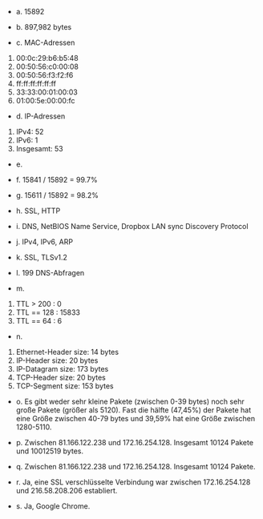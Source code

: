 * a. 15892

* b. 897,982 bytes

* c. MAC-Adressen
1. 00:0c:29:b6:b5:48
2. 00:50:56:c0:00:08
3. 00:50:56:f3:f2:f6
4. ff:ff:ff:ff:ff:ff
5. 33:33:00:01:00:03
6. 01:00:5e:00:00:fc

* d. IP-Adressen
1. IPv4: 52
2. IPv6: 1
3. Insgesamt: 53

* e. 

* f. 15841 / 15892 = 99.7%

* g. 15611 / 15892 = 98.2%

* h. SSL, HTTP

* i. DNS, NetBIOS Name Service, Dropbox LAN sync Discovery Protocol

* j. IPv4, IPv6, ARP

* k. SSL, TLSv1.2

* l. 199 DNS-Abfragen

* m.
1. TTL > 200  : 0
2. TTL == 128 : 15833
3. TTL == 64  : 6

* n.
1. Ethernet-Header size: 14 bytes
2. IP-Header size: 20 bytes
3. IP-Datagram size: 173 bytes
4. TCP-Header size: 20 bytes
5. TCP-Segment size: 153 bytes

* o.
Es gibt weder sehr kleine Pakete (zwischen 0-39 bytes) noch sehr große Pakete (größer als 5120). Fast die hälfte (47,45%) der Pakete hat eine Größe zwischen 40-79 bytes und 39,59% hat eine Größe zwischen 1280-5110.

* p. Zwischen 81.166.122.238 und 172.16.254.128. Insgesamt 10124 Pakete und 10012519 bytes.

* q. Zwischen 81.166.122.238 und 172.16.254.128. Insgesamt 10124 Pakete.

* r. Ja, eine SSL verschlüsselte Verbindung war zwischen 172.16.254.128 und 216.58.208.206 establiert.

* s. Ja, Google Chrome.
